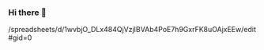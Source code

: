 ### Hi there 👋

<!--
**swethasriyan/swethasriyan** is a ✨ _special_ ✨ repository because its `README.md` (this file) appears on your GitHub profile.

Here are some ideas to get you started:

- 🔭 I’m currently working on ...
- 🌱 I’m currently learning ...
- 👯 I’m looking to collaborate on ...
- 🤔 I’m looking for help with ...
- 💬 Ask me about ...
- 📫 How to reach me: ...
- 😄 Pronouns: ...
- ⚡ Fun fact: ...
-->
/spreadsheets/d/1wvbjO_DLx484QjVzjIBVAb4PoE7h9GxrFK8uOAjxEEw/edit#gid=0
